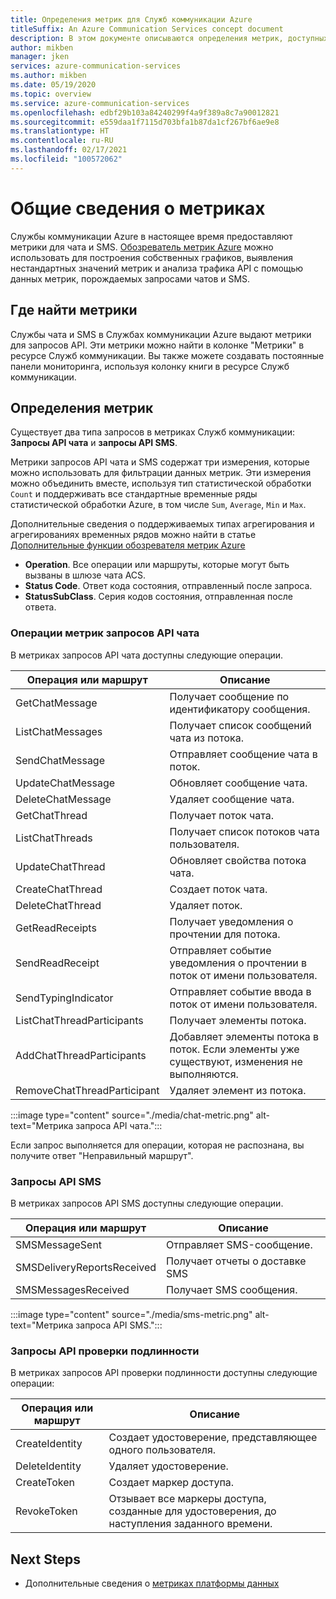```yaml
---
title: Определения метрик для Служб коммуникации Azure
titleSuffix: An Azure Communication Services concept document
description: В этом документе описываются определения метрик, доступных на портале Azure.
author: mikben
manager: jken
services: azure-communication-services
ms.author: mikben
ms.date: 05/19/2020
ms.topic: overview
ms.service: azure-communication-services
ms.openlocfilehash: edbf29b103a84240299f4a9f389a8c7a90012821
ms.sourcegitcommit: e559daa1f7115d703bfa1b87da1cf267bf6ae9e8
ms.translationtype: HT
ms.contentlocale: ru-RU
ms.lasthandoff: 02/17/2021
ms.locfileid: "100572062"
---
```

# <a name="metrics-overview"></a>Общие сведения о метриках

Службы коммуникации Azure в настоящее время предоставляют метрики для чата и SMS. [Обозреватель метрик Azure](../../azure-monitor/essentials/metrics-getting-started.md) можно использовать для построения собственных графиков, выявления нестандартных значений метрик и анализа трафика API с помощью данных метрик, порождаемых запросами чатов и SMS.

## <a name="where-to-find-metrics"></a>Где найти метрики

Службы чата и SMS в Службах коммуникации Azure выдают метрики для запросов API. Эти метрики можно найти в колонке "Метрики" в ресурсе Служб коммуникации. Вы также можете создавать постоянные панели мониторинга, используя колонку книги в ресурсе Служб коммуникации.

## <a name="metric-definitions"></a>Определения метрик

Существует два типа запросов в метриках Служб коммуникации: **Запросы API чата** и **запросы API SMS**.

Метрики запросов API чата и SMS содержат три измерения, которые можно использовать для фильтрации данных метрик. Эти измерения можно объединить вместе, используя тип статистической обработки `Count` и поддерживать все стандартные временные ряды статистической обработки Azure, в том числе `Sum`, `Average`, `Min` и `Max`.

Дополнительные сведения о поддерживаемых типах агрегирования и агрегированиях временных рядов можно найти в статье [Дополнительные функции обозревателя метрик Azure](../../azure-monitor/essentials/metrics-charts.md#aggregation)

- **Operation**. Все операции или маршруты, которые могут быть вызваны в шлюзе чата ACS.
- **Status Code**. Ответ кода состояния, отправленный после запроса.
- **StatusSubClass**. Серия кодов состояния, отправленная после ответа. 


### <a name="chat-api-request-metric-operations"></a>Операции метрик запросов API чата

В метриках запросов API чата доступны следующие операции.

| Операция или маршрут    | Описание                                                                                    |
| -------------------- | ---------------------------------------------------------------------------------------------- |
| GetChatMessage       | Получает сообщение по идентификатору сообщения. |
| ListChatMessages     | Получает список сообщений чата из потока. |
| SendChatMessage      | Отправляет сообщение чата в поток. |
| UpdateChatMessage    | Обновляет сообщение чата. |
| DeleteChatMessage    | Удаляет сообщение чата. |
| GetChatThread        | Получает поток чата. |
| ListChatThreads      | Получает список потоков чата пользователя. |
| UpdateChatThread     | Обновляет свойства потока чата. |
| CreateChatThread     | Создает поток чата. |
| DeleteChatThread     | Удаляет поток. |
| GetReadReceipts      | Получает уведомления о прочтении для потока. |
| SendReadReceipt      | Отправляет событие уведомления о прочтении в поток от имени пользователя. |
| SendTypingIndicator           | Отправляет событие ввода в поток от имени пользователя. |
| ListChatThreadParticipants    | Получает элементы потока. |
| AddChatThreadParticipants     | Добавляет элементы потока в поток. Если элементы уже существуют, изменения не выполняются. |
| RemoveChatThreadParticipant   | Удаляет элемент из потока. |

:::image type="content" source="./media/chat-metric.png" alt-text="Метрика запроса API чата.":::

Если запрос выполняется для операции, которая не распознана, вы получите ответ "Неправильный маршрут".

### <a name="sms-api-requests"></a>Запросы API SMS

В метриках запросов API SMS доступны следующие операции.

| Операция или маршрут    | Описание                                                                                    |
| -------------------- | ---------------------------------------------------------------------------------------------- |
| SMSMessageSent       | Отправляет SMS-сообщение. |
| SMSDeliveryReportsReceived     | Получает отчеты о доставке SMS |
| SMSMessagesReceived      | Получает SMS сообщения. |


:::image type="content" source="./media/sms-metric.png" alt-text="Метрика запроса API SMS.":::

### <a name="authentication-api-requests"></a>Запросы API проверки подлинности

В метриках запросов API проверки подлинности доступны следующие операции:

| Операция или маршрут    | Описание                                                                                    |
| -------------------- | ---------------------------------------------------------------------------------------------- |
| CreateIdentity       | Создает удостоверение, представляющее одного пользователя. |
| DeleteIdentity       | Удаляет удостоверение. |
| CreateToken          | Создает маркер доступа. |
| RevokeToken          | Отзывает все маркеры доступа, созданные для удостоверения, до наступления заданного времени. |

## <a name="next-steps"></a>Next Steps

- Дополнительные сведения о [метриках платформы данных](../../azure-monitor/essentials/data-platform-metrics.md)
